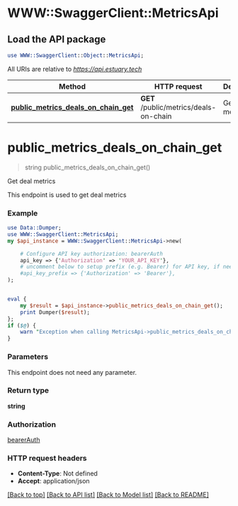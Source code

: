 # WWW::SwaggerClient::MetricsApi

## Load the API package
```perl
use WWW::SwaggerClient::Object::MetricsApi;
```

All URIs are relative to *https://api.estuary.tech*

Method | HTTP request | Description
------------- | ------------- | -------------
[**public_metrics_deals_on_chain_get**](MetricsApi.md#public_metrics_deals_on_chain_get) | **GET** /public/metrics/deals-on-chain | Get deal metrics


# **public_metrics_deals_on_chain_get**
> string public_metrics_deals_on_chain_get()

Get deal metrics

This endpoint is used to get deal metrics

### Example 
```perl
use Data::Dumper;
use WWW::SwaggerClient::MetricsApi;
my $api_instance = WWW::SwaggerClient::MetricsApi->new(

    # Configure API key authorization: bearerAuth
    api_key => {'Authorization' => 'YOUR_API_KEY'},
    # uncomment below to setup prefix (e.g. Bearer) for API key, if needed
    #api_key_prefix => {'Authorization' => 'Bearer'},
);


eval { 
    my $result = $api_instance->public_metrics_deals_on_chain_get();
    print Dumper($result);
};
if ($@) {
    warn "Exception when calling MetricsApi->public_metrics_deals_on_chain_get: $@\n";
}
```

### Parameters
This endpoint does not need any parameter.

### Return type

**string**

### Authorization

[bearerAuth](../README.md#bearerAuth)

### HTTP request headers

 - **Content-Type**: Not defined
 - **Accept**: application/json

[[Back to top]](#) [[Back to API list]](../README.md#documentation-for-api-endpoints) [[Back to Model list]](../README.md#documentation-for-models) [[Back to README]](../README.md)

